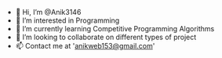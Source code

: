 - 👋 Hi, I’m @Anik3146
- 👀 I’m interested in Programming 
- 🌱 I’m currently learning Competitive Programming Algorithms 
- 💞️ I’m looking to collaborate on different types of project 
- 📫 Contact me at 'anikweb153@gmail.com'

<!---
Anik3146/Anik3146 is a ✨ special ✨ repository because its `README.md` (this file) appears on your GitHub profile.
You can click the Preview link to take a look at your changes.
--->
